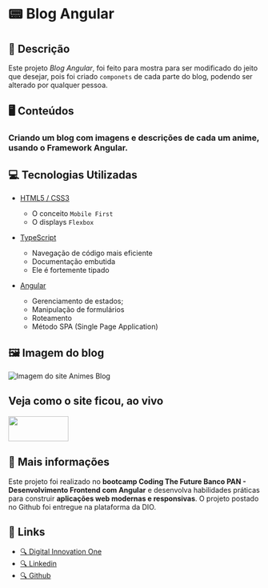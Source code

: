 # 📟 Blog Angular

## 📃 Descrição

Este projeto _Blog Angular_, foi feito para mostra para ser modificado do jeito que desejar, pois foi criado `componets` de cada parte do blog, podendo ser alterado por qualquer pessoa.

## 🖥️ Conteúdos

### Criando um blog com imagens e descrições de cada um anime, usando o **Framework Angular**.

## 💻 Tecnologias Utilizadas

- [HTML5 / CSS3](https://developer.mozilla.org/pt-BR/docs/Web/HTML)

  - O conceito `Mobile First`
  - O displays `Flexbox`

- [TypeScript](https://www.typescriptlang.org/)

  - Navegação de código mais eficiente
  - Documentação embutida
  - Ele é fortemente tipado

- [Angular](https://angular.io/)

  - Gerenciamento de estados;
  - Manipulação de formulários
  - Roteamento
  - Método SPA (Single Page Application)

## 🖼️ Imagem do blog

![Imagem do site Animes Blog](../blog-angular/docs/animacaoBlog.gif)

## Veja como o site ficou, ao vivo

[<img width='120' height='50' src="../blog-angular/Botão-clique-aqui.png">](https://jeffersonsena7.github.io/blog-angular/ "Visitar o site Animes Blog")

## 📌 Mais informações

Este projeto foi realizado no **bootcamp Coding The Future Banco PAN - Desenvolvimento Frontend com Angular** e desenvolva habilidades práticas para construir **aplicações web modernas e responsivas**. O projeto postado no Github foi entregue na plataforma da DIO.

## 🔗 Links

- [🔍 Digital Innovation One](https://www.dio.me/)
- [🔍 Linkedin](https://www.linkedin.com/in/jefferson-sena-0b347a232/)
- [🔍 Github](https://github.com/jeffersonsena7)

